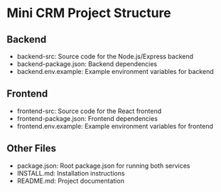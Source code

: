# Mini CRM Project Structure

## Backend
- backend-src: Source code for the Node.js/Express backend
- backend-package.json: Backend dependencies
- backend.env.example: Example environment variables for backend

## Frontend
- frontend-src: Source code for the React frontend
- frontend-package.json: Frontend dependencies
- frontend.env.example: Example environment variables for frontend

## Other Files
- package.json: Root package.json for running both services
- INSTALL.md: Installation instructions
- README.md: Project documentation

